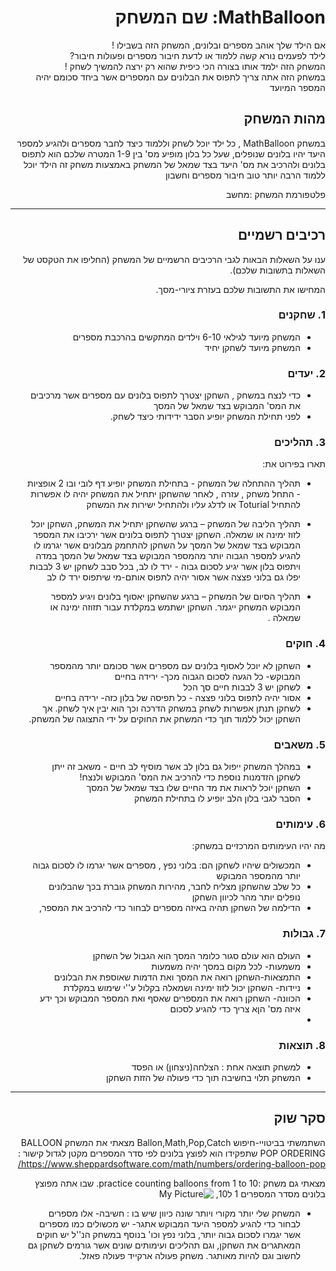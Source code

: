 
<div dir='rtl' lang='he'>

# MathBalloon: שם המשחק

  אם הילד שלך אוהב מספרים ובלונים, המשחק הזה בשבילו ! \
  לילד לפעמים נורא קשה ללמוד או לדעת חיבור מספרים ופעולות חיבור? \
  המשחק הזה ילמד אותו בצורה הכי כיפית שהוא רק ירצה להמשיך לשחק ! \
  במשחק הזה אתה צריך לתפוס את הבלונים עם המספרים אשר ביחד סכומם יהיה המספר המיועד 
 

## מהות המשחק

במשחק MathBalloon , כל ילד יוכל לשחק וללמוד כיצד לחבר מספרים ולהגיע למספר היעד
יהיו בלונים שנופלים, שעל כל בלון מופיע מס' בין 1-9
המטרה שלכם הוא לתפוס בלונים ולהרכיב את מס' היעד בצד שמאל של המשחק
באמצעות משחק זה הילד יוכל ללמוד הרבה יותר טוב חיבור מספרים וחשבון

פלטפורמת המשחק  :מחשב 


---


## רכיבים רשמיים

ענו על השאלות הבאות לגבי הרכיבים הרשמיים של המשחק
(החליפו את הטקסט של השאלות בתשובות שלכם).

המחישו את התשובות שלכם בעזרת ציורי-מסך.

### 1. שחקנים

* המשחק מיועד לגילאי 6-10 וילדים המתקשים בהרכבת מספרים
* המשחק מיועד לשחקן יחיד

### 2. יעדים

* כדי לנצח במשחק , השחקן יצטרך לתפוס בלונים עם מספרים אשר מרכיבים את המס' המבוקש בצד שמאל של המסך
* לפני תחילת המשחק יופיע הסבר ידידותי כיצד לשחק.


### 3. תהליכים

תארו בפירוט את:

* תהליך ההתחלה של המשחק - בתחילת המשחק יופיע דף לובי ובו 2 אופציות - התחל משחק , עזרה , לאחר שהשחקן יתחיל את המשחק יהיה לו אפשרות להתחיל Toturial או לדלג עליו ולהתחיל ישירות את המשחק 
*	תהליך הליבה של המשחק –
  ברגע שהשחקן יתחיל את המשחק, השחקן יוכל לזוז ימינה או שמאלה.
 	השחקן יצטרך לתפוס בלונים אשר ירכיבו את המספר המבוקש בצד שמאל של המסך
 	על השחקן להתחמק מבלונים אשר יגרמו לו להגיע למספר הגבוה יותר מהמספר המבוקש בצד שמאל של המסך
 	במדה ויתפוס בלון אשר יגיע לסכום גבוה - ירד לו לב,
 	בכל סבב לשחקן יש 3 לבבות
 	יפלו גם בלוני פצצה אשר אסור יהיה לתפוס אותם-מי שיתפוס ירד לו לב
 	
*	תהליך הסיום של המשחק – ברגע שהשחקן יאסוף בלונים ויגיע למספר המבוקש המשחק ייגמר.
  השחקן ישתמש במקלדת עבור תזוזה ימינה או שמאלה .

### 4. חוקים

* השחקן לא יוכל לאסוף בלונים עם מספרים אשר סכומם יותר מהמספר המבוקש- כל הגעה לסכום הגבוה מכך- ירידה בחיים
* לשחקן יש 3 לבבות חיים סך הכל
* אסור יהיה לתפוס בלוני פצצה - כל תפיסה של בלון כזה- ירידה בחיים
* לשחקן תנתן אפשרות לשחק במשחק הדרכה וכך הוא יבין איך לשחק.
  אך השחקן יכול ללמוד תוך כדי המשחק את החוקים על ידי התצוגה של המשחק.


### 5. משאבים

* במהלך המשחק ייפול גם בלון לב אשר מוסיף לב חיים - משאב זה ייתן לשחקן הזדמנות נוספת כדי להרכיב את המס' המבוקש ולנצח!
* השחקן יוכל לראות את מד החיים שלו בצד שמאל של המסך
* הסבר לגבי בלון הלב יופיע לו בתחילת המשחק

### 6. עימותים

מה יהיו העימותים המרכזיים במשחק:

* המכשולים שיהיו לשחקן הם: בלוני נפץ , מספרים אשר יגרמו לו לסכום גבוה יותר מהמספר המבוקש
* כל שלב שהשחקן מצליח לחבר, מהירות המשחק גוברת בכך שהבלונים נופלים יותר מהר לכיוון השחקן
* הדילמה של השחקן תהיה באיזה מספרים לבחור כדי להרכיב את המספר, 


### 7. גבולות

* העולם הוא עולם סגור כלומר המסך הוא הגבול של השחקן
* משמעות- לכל מקום במסך יהיה משמעות
* התמצאות-השחקן רואה את המסך ואת הדמות שאוספת את הבלונים
* ניידות- השחקן יכול לזוז ימינה ושמאלה בקלול ע''י שימוש במקלדת
* הכוונה- השחקן רואה את המספרים שאסף ואת המספר המבוקש וכך ידע איזה מס' הןא צריך כדי להגיע לסכום 
* 
  


### 8. תוצאות

* למשחק תוצאה אחת : הצלחה(ניצחון) או הפסד
* המשחק תלוי בחשיבה תוך כדי פעולה של הזזת השחקן

---

## סקר שוק

השתמשתי בביטויי-חיפוש Ballon,Math,Pop,Catch
מצאתי את המשחק BALLOON POP ORDERING שתפקידו הוא לפוצץ בלונים לפי סדר המספרים מקטן לגדול
קישור :
https://www.sheppardsoftware.com/math/numbers/ordering-balloon-pop/


מצאתי גם משחק :practice counting balloons from 1 to 10.
שבו אתה מפוצץ בלונים מסדר המספרים 1 ל10,
![My Picture](https://i.ibb.co/HrhYTGX/ORDERBALLON.jpg)


* המשחק שלי יותר מקורי ויותר שונה כיוון שיש בו :
חשיבה- אלו מספרים לבחור כדי להגיע למספר היעד המבוקש
אתגר- יש מכשולים כמו מספרים אשר יגמרו לסכום גבוה יותר, בלוני נפץ וכו'
בנוסף במשחק הנ''ל יש חוקים המאתגרים את השחקן, וגם תהליכים ועימותים שונים אשר גורמים לשחקן גם לחשוב וגם להיות מאותגר.
משחק פעולה ארקייד פעולה פאזל.




</div>
